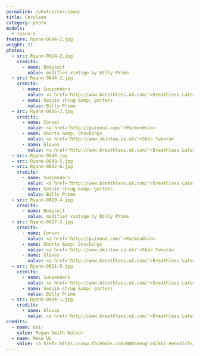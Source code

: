 ```yaml
---
permalink: /photos/cerulean/
title: Cerulean
category: photo
models:
  - ryann-s
feature: Ryann-0044-2.jpg
weight: 21
photos:
  - src: Ryann-0024-2.jpg
    credits:
      - name: Bodysuit
        value: modified vintage by Billy Prime
  - src: Ryann-0044-2.jpg
    credits:
      - name: Suspenders
        value: <a href='http://www.breathless.uk.com/'>Breathless Latex</a>
      - name: Sequin shrug &amp; garters
        value: Billy Prime
  - src: Ryann-0016-2.jpg
    credits:
      - name: Corset
        value: <a href='http://puimond.com/'>Puimond</a>
      - name: Shorts &amp; Stockings
        value: <a href='http://www.skintwo.co.uk/'>Skin Two</a>
      - name: Gloves
        value: <a href='http://www.breathless.uk.com/'>Breathless Latex</a>
  - src: Ryann-0048.jpg
  - src: Ryann-0008-5.jpg
  - src: Ryann-0002-6.jpg
    credits:
      - name: Suspenders
        value: <a href='http://www.breathless.uk.com/'>Breathless Latex</a>
      - name: Sequin shrug &amp; garters
        value: Billy Prime
  - src: Ryann-0019-4.jpg
    credits:
      - name: Bodysuit
        value: modified vintage by Billy Prime
  - src: Ryann-0017-3.jpg
    credits:
      - name: Corset
        value: <a href='http://puimond.com/'>Puimond</a>
      - name: Shorts &amp; Stockings
        value: <a href='http://www.skintwo.co.uk/'>Skin Two</a>
      - name: Gloves
        value: <a href='http://www.breathless.uk.com/'>Breathless Latex</a>
  - src: Ryann-0011-5.jpg
    credits:
      - name: Suspenders
        value: <a href='http://www.breathless.uk.com/'>Breathless Latex</a>
      - name: Sequin shrug &amp; garters
        value: Billy Prime
  - src: Ryann-0044-1.jpg
    credits:
      - name: Gloves
        value: <a href='http://www.breathless.uk.com/'>Breathless Latex</a>
credits:
  - name: Hair
    value: Megan Smith Watson
  - name: Make Up
    value: <a href='https://www.facebook.com/NBMakeup'>Nikki Benedict</a> of <a href='http://www.sassfactorysalon.com/'>Sass Factory Salon</a>
---
```

